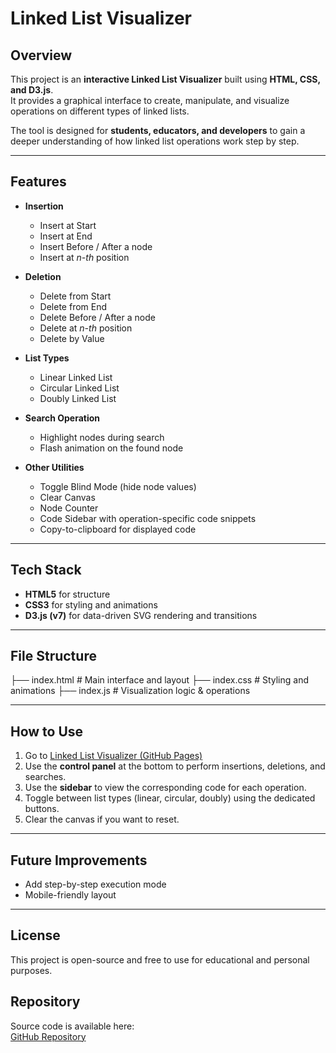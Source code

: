 # Linked List Visualizer  

## Overview  
This project is an **interactive Linked List Visualizer** built using **HTML, CSS, and D3.js**.  
It provides a graphical interface to create, manipulate, and visualize operations on different types of linked lists.  

The tool is designed for **students, educators, and developers** to gain a deeper understanding of how linked list operations work step by step.  

---

## Features  
- **Insertion**  
  - Insert at Start  
  - Insert at End  
  - Insert Before / After a node  
  - Insert at *n-th* position  

- **Deletion**  
  - Delete from Start  
  - Delete from End  
  - Delete Before / After a node  
  - Delete at *n-th* position  
  - Delete by Value  

- **List Types**  
  - Linear Linked List  
  - Circular Linked List  
  - Doubly Linked List  

- **Search Operation**  
  - Highlight nodes during search  
  - Flash animation on the found node  

- **Other Utilities**  
  - Toggle Blind Mode (hide node values)  
  - Clear Canvas  
  - Node Counter  
  - Code Sidebar with operation-specific code snippets  
  - Copy-to-clipboard for displayed code  

---

## Tech Stack  
- **HTML5** for structure  
- **CSS3** for styling and animations  
- **D3.js (v7)** for data-driven SVG rendering and transitions  

---

## File Structure  
├── index.html # Main interface and layout
├── index.css # Styling and animations
├── index.js # Visualization logic & operations

---

## How to Use  
1. Go to [Linked List Visualizer (GitHub Pages)](divpaste.github.io/ds.github.io/)
3. Use the **control panel** at the bottom to perform insertions, deletions, and searches.  
4. Use the **sidebar** to view the corresponding code for each operation.  
5. Toggle between list types (linear, circular, doubly) using the dedicated buttons.  
6. Clear the canvas if you want to reset.  

---

## Future Improvements  
- Add step-by-step execution mode  
- Mobile-friendly layout  

---

## License  
This project is open-source and free to use for educational and personal purposes.

## Repository  
Source code is available here:  
[GitHub Repository](https://github.com/divpaste/ds.github.io) 
